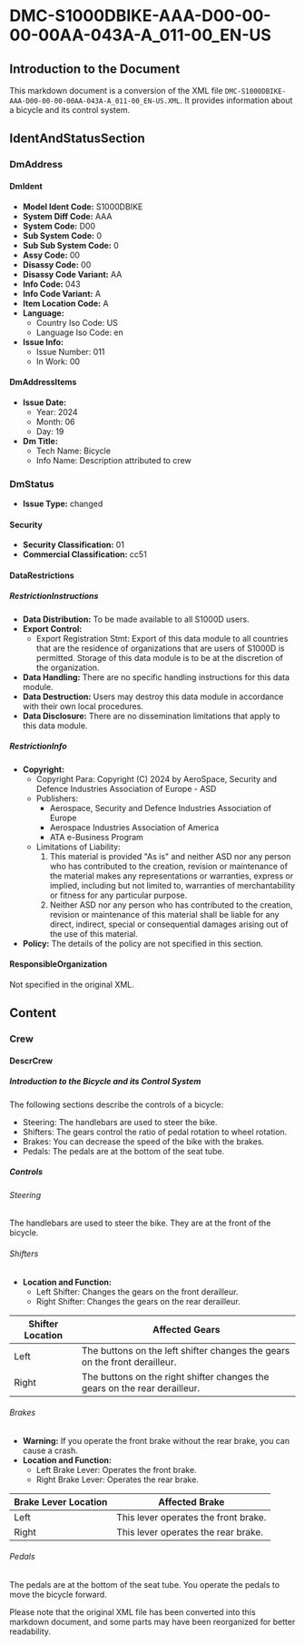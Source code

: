 # DMC-S1000DBIKE-AAA-D00-00-00-00AA-043A-A_011-00_EN-US
## Introduction to the Document
This markdown document is a conversion of the XML file `DMC-S1000DBIKE-AAA-D00-00-00-00AA-043A-A_011-00_EN-US.XML`. It provides information about a bicycle and its control system.

## IdentAndStatusSection
### DmAddress
#### DmIdent
* **Model Ident Code:** S1000DBIKE
* **System Diff Code:** AAA
* **System Code:** D00
* **Sub System Code:** 0
* **Sub Sub System Code:** 0
* **Assy Code:** 00
* **Disassy Code:** 00
* **Disassy Code Variant:** AA
* **Info Code:** 043
* **Info Code Variant:** A
* **Item Location Code:** A
* **Language:**
	+ Country Iso Code: US
	+ Language Iso Code: en
* **Issue Info:**
	+ Issue Number: 011
	+ In Work: 00

#### DmAddressItems
* **Issue Date:** 
	+ Year: 2024
	+ Month: 06
	+ Day: 19
* **Dm Title:**
	+ Tech Name: Bicycle
	+ Info Name: Description attributed to crew

### DmStatus
* **Issue Type:** changed
#### Security
* **Security Classification:** 01
* **Commercial Classification:** cc51
#### DataRestrictions
##### RestrictionInstructions
* **Data Distribution:** To be made available to all S1000D users.
* **Export Control:**
	+ Export Registration Stmt: Export of this data module to all countries that are the residence of organizations that are users of S1000D is permitted. Storage of this data module is to be at the discretion of the organization.
* **Data Handling:** There are no specific handling instructions for this data module.
* **Data Destruction:** Users may destroy this data module in accordance with their own local procedures.
* **Data Disclosure:** There are no dissemination limitations that apply to this data module.

##### RestrictionInfo
* **Copyright:**
	+ Copyright Para: Copyright (C) 2024 by AeroSpace, Security and Defence Industries Association of Europe - ASD
	+ Publishers:
		- Aerospace, Security and Defence Industries Association of Europe
		- Aerospace Industries Association of America
		- ATA e-Business Program
	+ Limitations of Liability:
		1. This material is provided "As is" and neither ASD nor any person who has contributed to the creation, revision or maintenance of the material makes any representations or warranties, express or implied, including but not limited to, warranties of merchantability or fitness for any particular purpose.
		2. Neither ASD nor any person who has contributed to the creation, revision or maintenance of this material shall be liable for any direct, indirect, special or consequential damages arising out of the use of this material.
* **Policy:** The details of the policy are not specified in this section.

#### ResponsibleOrganization
Not specified in the original XML.

## Content
### Crew
#### DescrCrew
##### Introduction to the Bicycle and its Control System
The following sections describe the controls of a bicycle:
* Steering: The handlebars are used to steer the bike.
* Shifters: The gears control the ratio of pedal rotation to wheel rotation. 
* Brakes: You can decrease the speed of the bike with the brakes.
* Pedals: The pedals are at the bottom of the seat tube.

##### Controls
###### Steering
The handlebars are used to steer the bike. They are at the front of the bicycle. 

###### Shifters
* **Location and Function:** 
	+ Left Shifter: Changes the gears on the front derailleur.
	+ Right Shifter: Changes the gears on the rear derailleur.

| Shifter Location | Affected Gears |
| --- | --- |
| Left | The buttons on the left shifter changes the gears on the front derailleur. |
| Right | The buttons on the right shifter changes the gears on the rear derailleur. |

###### Brakes
* **Warning:** If you operate the front brake without the rear brake, you can cause a crash.
* **Location and Function:**
	+ Left Brake Lever: Operates the front brake.
	+ Right Brake Lever: Operates the rear brake.

| Brake Lever Location | Affected Brake |
| --- | --- |
| Left | This lever operates the front brake. |
| Right | This lever operates the rear brake. |

###### Pedals
The pedals are at the bottom of the seat tube. You operate the pedals to move the bicycle forward.

Please note that the original XML file has been converted into this markdown document, and some parts may have been reorganized for better readability.
